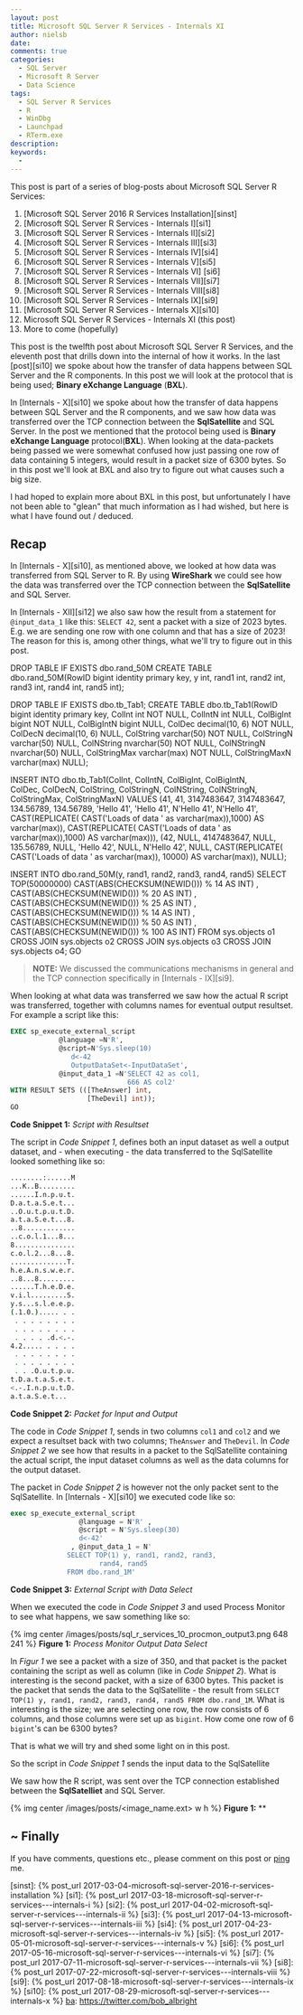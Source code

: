 ```yaml
---
layout: post
title: Microsoft SQL Server R Services - Internals XI
author: nielsb
date: 
comments: true
categories:
  - SQL Server
  - Microsoft R Server
  - Data Science  
tags:
  - SQL Server R Services
  - R
  - WinDbg
  - Launchpad
  - RTerm.exe
description: 
keywords:
  -   
---
```


This post is part of a series of blog-posts about Microsoft SQL Server R Services:

1. [Microsoft SQL Server 2016 R Services Installation][sinst]
1. [Microsoft SQL Server R Services - Internals I][si1]
1. [Microsoft SQL Server R Services - Internals II][si2]
1. [Microsoft SQL Server R Services - Internals III][si3]
1. [Microsoft SQL Server R Services - Internals IV][si4]
1. [Microsoft SQL Server R Services - Internals V][si5]
1. [Microsoft SQL Server R Services - Internals VI] [si6]
1. [Microsoft SQL Server R Services - Internals VII][si7]
1. [Microsoft SQL Server R Services - Internals VIII[si8]
1. [Microsoft SQL Server R Services - Internals IX][si9]
1. [Microsoft SQL Server R Services - Internals X][si10]
1. Microsoft SQL Server R Services - Internals XI (this post)
1. More to come (hopefully)

This post is the twelfth post about Microsoft SQL Server R Services, and the eleventh post that drills down into the internal of how it works. In the last [post][si10] we spoke about how the transfer of data happens between SQL Server and the R components. In this post we will look at the protocol that is being used; **Binary eXchange Language** (**BXL**).

In [Internals - X][si10] we spoke about how the transfer of data happens between SQL Server and the R components, and we saw how data was transferred over the TCP connection between the **SqlSatellite** and SQL Server. In the post we mentioned that the protocol being used is  **Binary eXchange Language** protocol(**BXL**). When looking at the data-packets being passed we were somewhat confused how just passing one row of data containing 5 integers, would result in a packet size of 6300 bytes. So in this post we'll look at BXL and also try to figure out what causes such a big size.

I had hoped to explain more about BXL in this post, but unfortunately I have not been able to "glean" that much information as I had wished, but here is what I have found out / deduced. 

<!--more-->

## Recap

In [Internals - X][si10], as mentioned above, we looked at how data was transferred from SQL Server to R. By using **WireShark** we could see how the data was transferred over the TCP connection between the **SqlSatellite** and SQL Server. 


In [Internals - XII][si12] we also saw how the result from a statement for `@input_data_1`  like this: `SELECT 42`, sent a packet with a size of 2023 bytes. E.g. we are sending one row with one column and that has a size of 2023! The reason for this is, among other things, what we'll try to figure out in this post.


DROP TABLE IF EXISTS dbo.rand_50M
CREATE TABLE dbo.rand_50M(RowID bigint identity primary key, y int, 
                          rand1 int, rand2 int, rand3 int, rand4 int, 
                          rand5 int);

DROP TABLE IF EXISTS dbo.tb_Tab1;
CREATE TABLE dbo.tb_Tab1(RowID bigint identity primary key,
                         ColInt int NOT NULL,
             ColIntN int NULL,
             ColBigInt bigint NOT NULL,
             ColBigIntN bigint NULL,
             ColDec decimal(10, 6) NOT NULL,
             ColDecN decimal(10, 6) NULL,
             ColString varchar(50) NOT NULL,
             ColStringN varchar(50) NULL,
             ColNString nvarchar(50) NOT NULL,
             ColNStringN nvarchar(50) NULL,
             ColStringMax varchar(max) NOT NULL,
             ColStringMaxN varchar(max) NULL);

INSERT INTO dbo.tb_Tab1(ColInt, ColIntN, ColBigInt, ColBigIntN,  
                        ColDec, ColDecN, ColString, ColStringN, 
                        ColNString, ColNStringN, ColStringMax, 
                        ColStringMaxN)
VALUES (41, 41, 3147483647, 3147483647, 134.56789, 134.56789, 'Hello 41', 
        'Hello 41', N'Hello 41', N'Hello 41', CAST(REPLICATE(
           CAST('Loads of data ' as varchar(max)),1000) AS varchar(max)), 
        CAST(REPLICATE(
        CAST('Loads of data ' as varchar(max)),1000) AS varchar(max))), 
       (42, NULL, 4147483647, NULL, 135.56789, NULL,  'Hello 42', NULL, 
       N'Hello 42', NULL, CAST(REPLICATE(
       CAST('Loads of data ' as varchar(max)), 10000) AS varchar(max)), NULL);
     
INSERT INTO dbo.rand_50M(y, rand1, rand2, rand3, rand4, rand5)
SELECT TOP(50000000) CAST(ABS(CHECKSUM(NEWID())) % 14 AS INT) 
  , CAST(ABS(CHECKSUM(NEWID())) % 20 AS INT)
  , CAST(ABS(CHECKSUM(NEWID())) % 25 AS INT)
  , CAST(ABS(CHECKSUM(NEWID())) % 14 AS INT)
  , CAST(ABS(CHECKSUM(NEWID())) % 50 AS INT)
  , CAST(ABS(CHECKSUM(NEWID())) % 100 AS INT)
FROM sys.objects o1
CROSS JOIN sys.objects o2
CROSS JOIN sys.objects o3
CROSS JOIN sys.objects o4;
GO



> **NOTE:** We discussed the communications mechanisms in general and the TCP connection specifically in [Internals - IX][si9].

When looking at what data was transferred we saw how the actual R script was transferred, together with columns names for eventual output resultset. For example a script like this:

``` sql title:"Input Output"
EXEC sp_execute_external_script 
            @language =N'R',
            @script=N'Sys.sleep(10)
               d<-42
               OutputDataSet<-InputDataSet',
            @input_data_1 =N'SELECT 42 as col1, 
                             666 AS col2'
WITH RESULT SETS (([TheAnswer] int, 
                   [TheDevil] int));
GO
```
**Code Snippet 1:** *Script with Resultset*

 The script in *Code Snippet 1*, defines both an input dataset as well a output dataset, and - when executing - the data transferred to the SqlSatellite looked something like so:


``` bash title:"Packet 3"
........:......M
...K..B.........
......I.n.p.u.t.
D.a.t.a.S.e.t...
..O.u.t.p.u.t.D.
a.t.a.S.e.t...8.
..8.............
..c.o.l.1...8...
8...............
c.o.l.2...8...8.
..............T.
h.e.A.n.s.w.e.r.
..8...8.........
......T.h.e.D.e.
v.i.l.........S.
y.s...s.l.e.e.p.
(.1.0.)..... . .
 . . . . . . . .
 . . . . . . . .
 . . . . .d.<.-.
4.2..... . . . .
 . . . . . . . .
 . . . . . . . .
 . . .O.u.t.p.u.
t.D.a.t.a.S.e.t.
<.-.I.n.p.u.t.D.
a.t.a.S.e.t...
```
**Code Snippet 2:** *Packet for Input and Output*

The code in *Code Snippet 1*, sends in two columns `col1` and `col2` and we expect a resultset back with two columns; `TheAnswer` and `TheDevil`. In *Code Snippet 2* we see how that results in a packet to the SqlSatellite containing the actual script, the input dataset columns as well as the data columns for the output dataset.

The packet in *Code Snippet 2* is however not the only packet sent to the SqlSatellite. In [Internals - X][si10] we executed code like so:

```sql title:"Code"
exec sp_execute_external_script
                 @language = N'R' ,
                 @script = N'Sys.sleep(30)
                 d<-42'
               , @input_data_1 = N'
              SELECT TOP(1) y, rand1, rand2, rand3, 
                      rand4, rand5 
              FROM dbo.rand_1M'
```
**Code Snippet 3:** *External Script with Data Select*

When we executed the code in *Code Snippet 3* and used Process Monitor to see what happens, we saw something like so:

{% img center /images/posts/sql_r_services_10_procmon_output3.png 648 241 %}
**Figure 1:** *Process Monitor Output Data Select*

In *Figur 1* we see a packet with a size of 350, and that packet is the packet containing the script as well as column (like in *Code Snippet 2*). What is interesting is the second packet, with a size of 6300 bytes. This packet is the packet that sends the data to the SqlSatellite - the result from `SELECT TOP(1) y, rand1, rand2, rand3, rand4, rand5 FROM dbo.rand_1M`. What is interesting is the size; we are selecting one row, the row consists of 6 columns, and those columns were set up as `bigint`. How come one row of 6 `bigint`'s can be 6300 bytes?

That is what we will try and shed some light on in this post.




So the script in *Code Snippet 1* sends the input data to the SqlSatellite



  We saw how the R script, was sent over the TCP connection established between the **SqlSatelliet** and SQL Server. 

{% img center /images/posts/<image_name.ext> w h %}
**Figure 1:** **

## ~ Finally

If you have comments, questions etc., please comment on this post or [ping][ma] me.

[ma]: mailto:niels.it.berglund@gmail.com
[mp]: https://blog.acolyer.org
[iq]: https://www.infoq.com/
[ew]: http://sqlonice.com/
[re]: http://blog.revolutionanalytics.com
[sqsk]: https://www.sqlskills.com
[ba]: https://twitter.com/bob_albright
[sinst]: {% post_url 2017-03-04-microsoft-sql-server-2016-r-services-installation %}
[si1]: {% post_url 2017-03-18-microsoft-sql-server-r-services---internals-i %}
[si2]: {% post_url 2017-04-02-microsoft-sql-server-r-services---internals-ii %}
[si3]: {% post_url 2017-04-13-microsoft-sql-server-r-services---internals-iii %}
[si4]: {% post_url 2017-04-23-microsoft-sql-server-r-services---internals-iv %}
[si5]: {% post_url 2017-05-01-microsoft-sql-server-r-services---internals-v %}
[si6]: {% post_url 2017-05-16-microsoft-sql-server-r-services---internals-vi %}
[si7]: {% post_url 2017-07-11-microsoft-sql-server-r-services---internals-vii %}
[si8]: {% post_url 2017-07-22-microsoft-sql-server-r-services---internals-viii %}
[si9]: {% post_url 2017-08-18-microsoft-sql-server-r-services---internals-ix %}
[si10]: {% post_url 2017-08-29-microsoft-sql-server-r-services---internals-x %}
[ba]: https://twitter.com/bob_albright